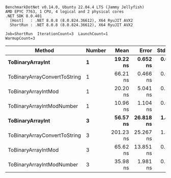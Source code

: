 ```

BenchmarkDotNet v0.14.0, Ubuntu 22.04.4 LTS (Jammy Jellyfish)
AMD EPYC 7763, 1 CPU, 4 logical and 2 physical cores
.NET SDK 8.0.401
  [Host]   : .NET 8.0.8 (8.0.824.36612), X64 RyuJIT AVX2
  ShortRun : .NET 8.0.8 (8.0.824.36612), X64 RyuJIT AVX2

Job=ShortRun  IterationCount=3  LaunchCount=1  
WarmupCount=3  

```
| Method                       | Number | Mean      | Error     | StdDev   | Min       | Max       | Gen0   | Allocated |
|----------------------------- |------- |----------:|----------:|---------:|----------:|----------:|-------:|----------:|
| **ToBinaryArrayInt**             | **1**      |  **19.22 ns** |  **0.652 ns** | **0.036 ns** |  **19.17 ns** |  **19.24 ns** | **0.0004** |      **32 B** |
| ToBinaryArrayConvertToString | 1      |  66.21 ns |  0.466 ns | 0.026 ns |  66.18 ns |  66.23 ns | 0.0011 |      96 B |
| ToBinaryArrayIntMod          | 1      |  20.20 ns |  5.041 ns | 0.276 ns |  19.97 ns |  20.51 ns | 0.0004 |      32 B |
| ToBinaryArrayIntModNumber    | 1      |  10.96 ns |  1.104 ns | 0.061 ns |  10.90 ns |  11.02 ns | 0.0004 |      32 B |
| **ToBinaryArrayInt**             | **3**      |  **56.57 ns** | **26.818 ns** | **1.470 ns** |  **54.91 ns** |  **57.71 ns** | **0.0011** |      **96 B** |
| ToBinaryArrayConvertToString | 3      | 201.23 ns | 25.267 ns | 1.385 ns | 200.07 ns | 202.77 ns | 0.0033 |     296 B |
| ToBinaryArrayIntMod          | 3      |  65.62 ns | 13.851 ns | 0.759 ns |  64.77 ns |  66.24 ns | 0.0011 |      96 B |
| ToBinaryArrayIntModNumber    | 3      |  35.98 ns |  1.981 ns | 0.109 ns |  35.87 ns |  36.09 ns | 0.0011 |      96 B |
